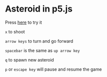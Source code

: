 # Asteroid in p5.js

Press [here](https://mnerv.github.io/asteroid-p5js/) to try it

`x` to shoot

`arrow keys` to turn and go forward

`spacebar` is the same as `up arrow key`

`q` to spawn new asteroid

`p` or `escape key` will pause and resume the game
